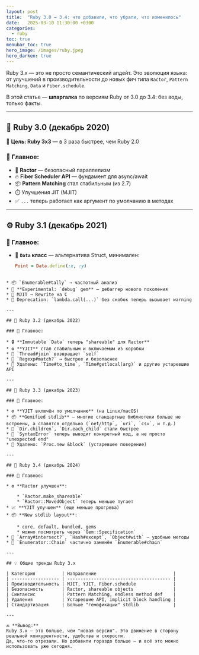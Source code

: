 ```yaml
---
layout: post
title:  "Ruby 3.0 → 3.4: что добавили, что убрали, что изменилось"
date:   2025-03-10 11:30:00 +0300
categories:
  - ruby
toc: true
menubar_toc: true
hero_image: /images/ruby.jpeg
hero_darken: true
---
```


Ruby 3.x — это не просто семантический апдейт. Это эволюция языка: от улучшений в производительности до новых фич типа `Ractor`, `Pattern Matching`, `Data` и `Fiber.schedule`.

В этой статье — **шпаргалка** по версиям Ruby от 3.0 до 3.4: без воды, только факты.

---

## 🧾 Ruby 3.0 (декабрь 2020)

🎯 **Цель: Ruby 3x3** — в 3 раза быстрее, чем Ruby 2.0

### 🔹 Главное:
- 💬 **Ractor** — безопасный параллелизм
- 🔥 **Fiber Scheduler API** — фундамент для async/await
- 📦 **Pattern Matching** стал стабильным (из 2.7)
- ⏱️ Улучшения JIT (MJIT)
- ✅ `...` теперь работает как аргумент по умолчанию в методах

---

## ⚙️ Ruby 3.1 (декабрь 2021)

### 🔹 Главное:
- 💠 **`Data` класс** — альтернатива Struct, минимален:
  ```ruby
  Point = Data.define(:x, :y)
````

* 📦 `Enumerable#tally` → частотный анализ
* 🧪 **Experimental: `debug` gem** — дебаггер нового поколения
* 🧱 MJIT → Rewrite на C
* 📛 Deprecation: `lambda.call(...)` без скобок теперь вызывает warning

---

## 🧰 Ruby 3.2 (декабрь 2022)

### 🔹 Главное:

* 🔒 **Immutable `Data` теперь "shareable" для Ractor**
* ⚙️ **YJIT** стал стабильным и включаемым из коробки
* 🧵 `Thread#join` возвращает `self`
* 💬 `Regexp#match?` → быстрее и безопаснее
* 🚫 Удалены: `Time#to_time`, `Time#getlocal(arg)` и другие устаревшие API

---

## 🚀 Ruby 3.3 (декабрь 2023)

### 🔹 Главное:

* ⚙️ **YJIT включён по умолчанию** (на Linux/macOS)
* 📦 **Gemified stdlib** — многие стандартные библиотеки больше не встроены, а ставятся отдельно (`net/http`, `uri`, `csv`, и т.д.)
* 🧼 `Dir.children`, `Dir.each_child` стали быстрее
* 🧠 `SyntaxError` теперь выводит конкретный код, а не просто "unexpected end"
* 🚫 Удалено: `Proc.new &block` (устаревшее поведение)

---

## 🔬 Ruby 3.4 (декабрь 2024)

### 🔹 Главное:

* ⚙️ **Ractor улучшен**:

    * `Ractor.make_shareable`
    * `Ractor::MovedObject` теперь меньше пугает
* 📈 **YJIT улучшен** (еще меньше прогрева)
* 📦 **New stdlib layout**:

    * core, default, bundled, gems
    * можно посмотреть через `Gem::Specification`
* 🧃 `Array#intersect?`, `Hash#except`, `Object#with` — удобные методы
* 🚫 `Enumerator::Chain` частично заменён `Enumerable#chain`

---

## 💡 Общие тренды Ruby 3.x

| Категория          | Направление                             |
| ------------------ | --------------------------------------- |
| Производительность | MJIT, YJIT, Fiber.schedule              |
| Безопасность       | Ractor, shareable objects               |
| Синтаксис          | Pattern Matching, endless method def    |
| Удаления           | Устаревшие API, implicit block handling |
| Стандартизация     | Больше "гемофикации" stdlib             |

---

🔚 **Вывод:**
Ruby 3.x — это больше, чем "новая версия". Это движение в сторону реальной конкурентности, удобства и скорости.
Да, что-то отрезали. Но добавили гораздо больше — и всё это можно использовать уже сегодня.

